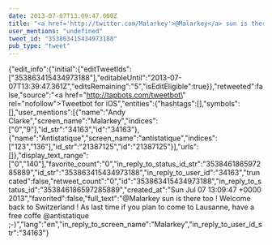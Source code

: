 ```yaml
---
date: 2013-07-07T13:09:47.000Z
title: "<a href='http://twitter.com/Malarkey'>@Malarkey</a> sun is there too ! Welcome back to Switzerland ! As last time if you plan to come to Lausanne, have a free coffe <a href='http://twitter.com/antistatique'>@antistatique</a> ;-)″"
user_mentions: "undefined"
tweet_id: "353863415434973188"
pub_type: "tweet"
---
```

{"edit_info":{"initial":{"editTweetIds":["353863415434973188"],"editableUntil":"2013-07-07T13:39:47.361Z","editsRemaining":"5","isEditEligible":true}},"retweeted":false,"source":"<a href=\"http://tapbots.com/tweetbot\" rel=\"nofollow\">Tweetbot for iOS</a>","entities":{"hashtags":[],"symbols":[],"user_mentions":[{"name":"Andy Clarke","screen_name":"Malarkey","indices":["0","9"],"id_str":"34163","id":"34163"},{"name":"Antistatique","screen_name":"antistatique","indices":["123","136"],"id_str":"21387125","id":"21387125"}],"urls":[]},"display_text_range":["0","140"],"favorite_count":"0","in_reply_to_status_id_str":"353846186597285889","id_str":"353863415434973188","in_reply_to_user_id":"34163","truncated":false,"retweet_count":"0","id":"353863415434973188","in_reply_to_status_id":"353846186597285889","created_at":"Sun Jul 07 13:09:47 +0000 2013","favorited":false,"full_text":"@Malarkey sun is there too ! Welcome back to Switzerland ! As last time if you plan to come to Lausanne, have a free coffe @antistatique ;-)","lang":"en","in_reply_to_screen_name":"Malarkey","in_reply_to_user_id_str":"34163"}
